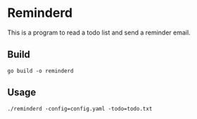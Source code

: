 # Reminderd
This is a program to read a todo list and send a reminder email.

## Build
```
go build -o reminderd
```

## Usage
```
./reminderd -config=config.yaml -todo=todo.txt
```
